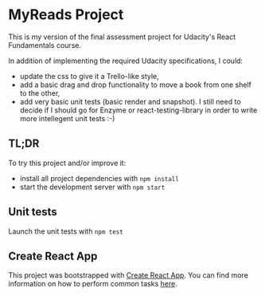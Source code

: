 # MyReads Project

This is my version of the final assessment project for Udacity's React Fundamentals course.

In addition of implementing the required Udacity specifications, I could:

- update the css to give it a Trello-like style,
- add a basic drag and drop functionality to move a book from one shelf to the other,
- add very basic unit tests (basic render and snapshot). I still need to decide if I should go for Enzyme or react-testing-library in order to write more intellegent unit tests :-)

## TL;DR

To try this project and/or improve it:

- install all project dependencies with `npm install`
- start the development server with `npm start`

## Unit tests

Launch the unit tests with `npm test`

## Create React App

This project was bootstrapped with [Create React App](https://github.com/facebookincubator/create-react-app). You can find more information on how to perform common tasks [here](https://github.com/facebookincubator/create-react-app/blob/master/packages/react-scripts/template/README.md).
